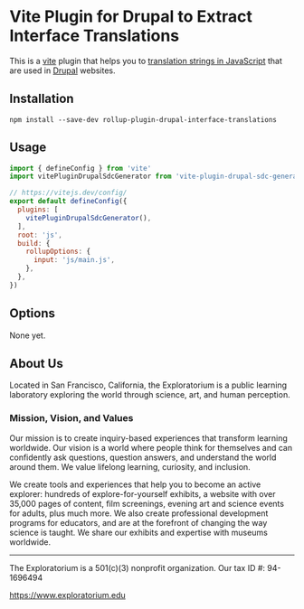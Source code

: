 # Vite Plugin for Drupal to Extract Interface Translations

This is a [vite](https://vitejs.dev) plugin that helps you to
[translation strings in JavaScript](https://www.drupal.org/docs/8/api/translation-api/overview#s-translation-in-javascript-files)
that are used in [Drupal](https://www.drupal.org) websites.

## Installation

```shell
npm install --save-dev rollup-plugin-drupal-interface-translations
```

## Usage

```javascript
import { defineConfig } from 'vite'
import vitePluginDrupalSdcGenerator from 'vite-plugin-drupal-sdc-generator'

// https://vitejs.dev/config/
export default defineConfig({
  plugins: [
    vitePluginDrupalSdcGenerator(),
  ],
  root: 'js',
  build: {
    rollupOptions: {
      input: 'js/main.js',
    },
  },
})
```

## Options

None yet.

## About Us

Located in San Francisco, California, the Exploratorium is a public learning laboratory exploring the world through science, art, and human perception.

### Mission, Vision, and Values

Our mission is to create inquiry-based experiences that transform learning worldwide. Our vision is a world where people think for themselves and can confidently ask questions, question answers, and understand the world around them. We value lifelong learning, curiosity, and inclusion.

We create tools and experiences that help you to become an active explorer: hundreds of explore-for-yourself exhibits, a website with over 35,000 pages of content, film screenings, evening art and science events for adults, plus much more. We also create professional development programs for educators, and are at the forefront of changing the way science is taught. We share our exhibits and expertise with museums worldwide.

---

The Exploratorium is a 501(c)(3) nonprofit organization. Our tax ID #: 94-1696494

https://www.exploratorium.edu

